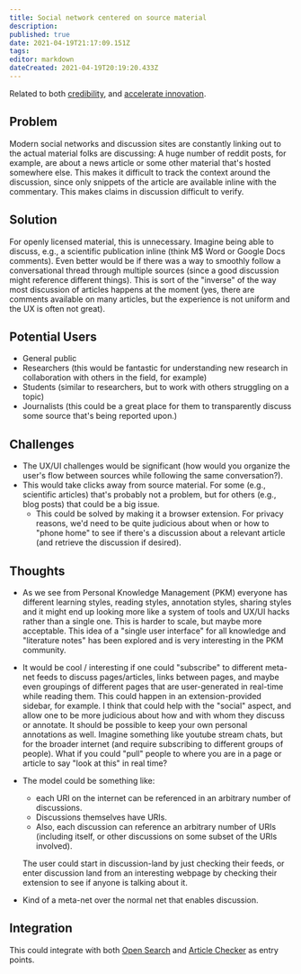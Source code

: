 ```yaml
---
title: Social network centered on source material
description: 
published: true
date: 2021-04-19T21:17:09.151Z
tags: 
editor: markdown
dateCreated: 2021-04-19T20:19:20.433Z
---
```


Related to both [credibility](../goals/credibility), and [accelerate innovation](../goals/accelerate-innovation).

## Problem

Modern social networks and discussion sites are constantly linking out to the
actual material folks are discussing:  A huge number of reddit posts, for
example, are about a news article or some other material that's hosted
somewhere else.  This makes it difficult to track the context around the
discussion, since only snippets of the article are available inline with the
commentary.  This makes claims in discussion difficult to verify.

## Solution

For openly licensed material, this is unnecessary.  Imagine being able to
discuss, e.g., a scientific publication inline (think M$ Word or Google Docs
comments).  Even better would be if there was a way to smoothly follow a
conversational thread through multiple sources (since a good discussion might
reference different things).  This is sort of the "inverse" of the way most
discussion of articles happens at the moment (yes, there are comments available
on many articles, but the experience is not uniform and the UX is often not
great).

## Potential Users
- General public
- Researchers (this would be fantastic for understanding new research in
  collaboration with others in the field, for example)
- Students (similar to researchers, but to work with others struggling on a
  topic)
- Journalists (this could be a great place for them to transparently discuss
  some source that's being reported upon.)

## Challenges
- The UX/UI challenges would be significant (how would you organize the user's
  flow between sources while following the same conversation?).
- This would take clicks away from source material.  For some (e.g., scientific
  articles) that's probably not a problem, but for others (e.g., blog posts)
  that could be a big issue.
  - This could be solved by making it a browser extension.  For privacy
    reasons, we'd need to be quite judicious about when or how to "phone home"
    to see if there's a discussion about a relevant article (and retrieve the
    discussion if desired).
    
## Thoughts
- As we see from Personal Knowledge Management (PKM) everyone has different
  learning styles, reading styles, annotation styles, sharing styles and
  it might end up looking more like a system of tools and UX/UI hacks rather
  than a single one. This is harder to scale, but maybe more acceptable. This
  idea of a "single user interface" for all knowledge and "literature notes"
  has been explored and is very interesting in the PKM community.
- It would be cool / interesting if one could "subscribe" to different meta-net
  feeds to discuss pages/articles, links between pages, and maybe even
  groupings of different pages that are user-generated in real-time while
  reading them.  This could happen in an extension-provided sidebar, for
  example.  I think that could help with the "social" aspect, and allow one to
  be more judicious about how and with whom they discuss or annotate.  It
  should be possible to keep your own personal annotations as well.  Imagine
  something like youtube stream chats, but for the broader internet (and
  require subscribing to different groups of people).  What if you could "pull"
  people to where you are in a page or article to say "look at this" in real
  time?
- The model could be something like:
  - each URI on the internet can be referenced in an arbitrary number of
    discussions.
  - Discussions themselves have URIs.
  - Also, each discussion can reference an arbitrary number of URIs (including
    itself, or other discussions on some subset of the URIs involved).

  The user could start in discussion-land by just checking their feeds, or
  enter discussion land from an interesting webpage by checking their extension
  to see if anyone is talking about it.
- Kind of a meta-net over the normal net that enables discussion.
  
## Integration

This could integrate with both [Open Search](./open-search) and
[Article Checker](./article-checker) as entry points.
